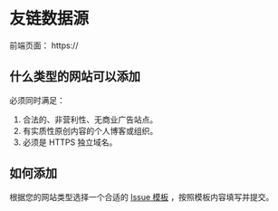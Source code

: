 # 友链数据源

前端页面： https://

## 什么类型的网站可以添加

必须同时满足：

1. 合法的、非营利性、无商业广告站点。
2. 有实质性原创内容的个人博客或组织。
3. 必须是 HTTPS 独立域名。

## 如何添加

根据您的网站类型选择一个合适的 [Issue 模板](https://github.com/xxxxxx/friends/issues/new/choose) ，按照模板内容填写并提交。
